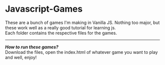# Javascript-Games

These are a bunch of games I'm making in Vanilla JS. Nothing too major, but these work well as a really good tutorial for learning js. <br> Each folder contains the respective files for the games.

---

_**How to run these games?**_ <br>
Download the files, open the index.html of whatever game you want to play and well, enjoy!
